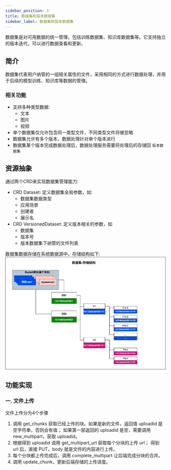 ```yaml
---
sidebar_position: 3
title: 数据集和版本数据集
sidebar_label: 数据集和版本数据集
---
```


数据集是对可用数据的统一管理，包括训练数据集、知识库数据集等。它支持独立的版本迭代，可以进行数据查看和更新。

## 简介
数据集代表用户纳管的一组相关属性的文件，采用相同的方式进行数据处理，并用于后续的模型训练、知识库等数据的管理。

### 相关功能
* 支持多种类型数据:
    - 文本
    - 图片
    - 视频
* 单个数据集仅允许包含同一类型文件，不同类型文件将被忽略
* 数据集允许有多个版本，数据处理针对单个版本进行
* 数据集某个版本完成数据处理后，数据处理服务需要将处理后的存储回 ```版本数据集```

## 资源抽象
通过两个CRD来实现数据集管理能力: 
* CRD Dataset: 定义数据集全局参数，如:
    - 数据集数据类型
    - 应用场景
    - 创建者
    - 展示名
* CRD VersionedDataset: 定义版本相关的参数，如
    - 数据集
    - 版本号
    - 版本数据集下纳管的文件列表

数据集数据存储在系统数据源中，存储结构如下:
![](../Concepts/images/2024-01-05-15-10-23.png)

## 功能实现

### 一. 文件上传
文件上传分为4个步骤
1. 调用 get_chunks 获取已经上传的块。如果是新的文件，返回值 uploadid 是空字符串，否则会有值；
   如果第一部返回的 uploadid 是空，需要调用 new_multipart，获取 uploadid。
2. 根据得到 uploadid 调用 get_multipart_url 获取每个分块的上传 url；
   得到 url 后，直接 PUT，body 就是文件的内容进行上传。
3. 每个分块都上传完成后，调用 complete_multipart 让后端完成分块的合并。
4. 调用 update_chunk，更新后端存储的上传进度。
